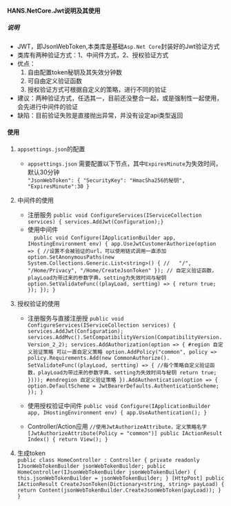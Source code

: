 #### HANS.NetCore.Jwt说明及其使用

##### 说明
- JWT，即JsonWebToken,本类库是基础`Asp.Net Core`封装好的Jwt验证方式
- 类库有两种验证方式：1、中间件方式，2、授权验证方式
- 优点：  
    1. 自由配置token秘钥及其失效分钟数
    2. 可自由定义验证函数
    3. 授权验证方式可根据自定义的策略，进行不同的验证
- 建议：两种验证方式，任选其一，目前还没整合一起，或是强制性一起使用，会先进行中间件的验证
- 缺陷：目前验证失败是直接抛出异常，并没有设定api类型返回

#### 使用  
1. `appsettings.json`的配置  
    - `appsettings.json` 需要配置以下节点，其中`ExpiresMinute`为失效时间，默认30分钟  
        ` "JsonWebToken": {
                    "SecurityKey": "HmacSha256的秘钥",
                    "ExpiresMinute":30
        } `

2. 中间件的使用 
    - 注册服务
        ` public void ConfigureServices(IServiceCollection services) {
         services.AddJwt(Configuration);}
        `
    - 使用中间件  
       `   public void Configure(IApplicationBuilder app, IHostingEnvironment env)
        {
            app.UseJwtCustomerAuthorize(option =>
            {
                //设置不会被验证的url，可以使用链式调用一直添加
                option.SetAnonymousPaths(new System.Collections.Generic.List<string>()
                {
                 //   "/",
                    "/Home/Privacy",
                    "/Home/CreateJsonToken"
                });
                // 自定义验证函数，playLoad为带过来的参数字典，setting为失效时间与秘钥
                option.SetValidateFunc((playLoad, sertting) =>
                {
                    return true;
                });
            });
        } `

3. 授权验证的使用  
    - 注册服务与直接注册授
    ` public void ConfigureServices(IServiceCollection services)
        {
            services.AddJwt(Configuration);
            services.AddMvc().SetCompatibilityVersion(CompatibilityVersion.Version_2_2);
            services.AddAuthorization(option =>
            {
                #region 自定义验证策略 可以一直自定义策略
                option.AddPolicy("common", policy => policy.Requirements.Add(new CommonAuthorize().
                    SetValidateFunc((playLoad, sertting) =>
                    {
                        //每个策略自定义验证函数，playLoad为带过来的参数字典，setting为失效时间与秘钥
                        return true;
                    })));
                #endregion 自定义验证策略
            }).AddAuthentication(option =>
            {
                option.DefaultScheme = JwtBearerDefaults.AuthenticationScheme;
            });
        } `
        
    - 使用授权验证中间件
    `
     public void Configure(IApplicationBuilder app, IHostingEnvironment env)
        {
            app.UseAuthentication();
        }
    `
    - Controller/Action应用
    `
        //使用JwtAuthorizeAttribute，定义策略名字
        [JwtAuthorizeAttribute(Policy = "common")]
        public IActionResult Index()
        {
            return View();
        }
    `
4. 生成token  
    ` public class HomeController : Controller
     {
        private readonly IJsonWebTokenBuilder jsonWebTokenBuilder;
        public HomeController(IJsonWebTokenBuilder jsonWebTokenBuilder)
        {
            this.jsonWebTokenBuilder = jsonWebTokenBuilder;
        }
        [HttpPost]
        public IActionResult CreateJsonToken(Dictionary<string, string> payLoad)
        {
            return Content(jsonWebTokenBuilder.CreateJsonWebToken(payLoad));
        }
    } `
